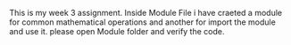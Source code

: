 ﻿This is my week 3 assignment.
Inside Module File i have craeted a module for common mathematical operations and another for import the module and use it.
please open Module folder and verify the code.
